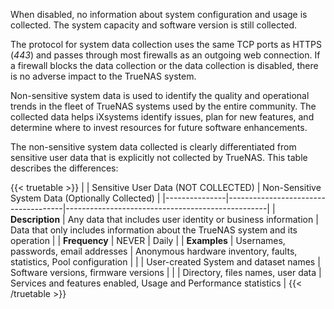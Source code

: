 ---
---

When disabled, no information about system configuration and usage is collected.
The system capacity and software version is still collected.

The protocol for system data collection uses the same TCP ports as HTTPS (*443*) and passes through most firewalls as an outgoing web connection.
If a firewall blocks the data collection or the data collection is disabled, there is no adverse impact to the TrueNAS system.

Non-sensitive system data is used to identify the quality and operational trends in the fleet of TrueNAS systems used by the entire community.
The collected data helps iXsystems identify issues, plan for new features, and determine where to invest resources for future software enhancements.

The non-sensitive system data collected is clearly differentiated from sensitive user data that is explicitly not collected by TrueNAS.
This table describes the differences:

{{< truetable >}}
|               | Sensitive User Data (NOT COLLECTED) | Non-Sensitive System Data (Optionally Collected) |
|---------------|-------------------------------------|--------------------------------------------------|
| **Description** | Any data that includes user identity or business information | Data that only includes information about the TrueNAS system and its operation |
| **Frequency** | NEVER | Daily |
| **Examples** | Usernames, passwords, email addresses | Anonymous hardware inventory, faults, statistics, Pool configuration |
|              | User-created System and dataset names | Software versions, firmware versions |
|              | Directory, files names, user data | Services and features enabled, Usage and Performance statistics |
{{< /truetable >}}
